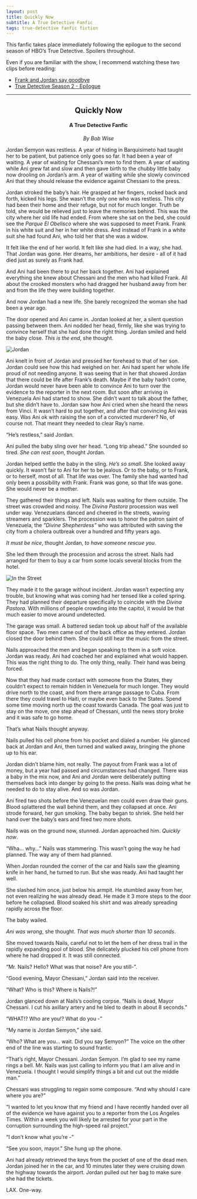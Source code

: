 ```yaml
---
layout: post 
title: Quickly Now
subtitle: A True Detective Fanfic
tags: true-detective fanfic fiction
---
```


This fanfic takes place immediately following the epilogue to the second season of HBO’s True Detective.  Spoilers throughout.

Even if you are familiar with the show, I recommend watching these two clips before reading:

* [Frank and Jordan say goodbye](https://www.youtube.com/watch?v=1l4Z2LJVqNs)
* [True Detective Season 2 - Epilogue](https://www.youtube.com/watch?v=pNADCsJ_Zzs)

<hr>
<p></p>


<div style="text-align: center;">
	<h2>Quickly Now</h2>
	<h4>A True Detective Fanfic</h4>
	<i>By Bob Wise</i>
	<p></p>
</div>



Jordan Semyon was restless.  A year of hiding in Barquisimeto had taught her to be patient, but patience only goes so far.  It had been a year of waiting.  A year of waiting for Chessani’s men to find them.  A year of waiting while Ani grew fat and slow and then gave birth to the chubby little baby now drooling on Jordan’s arm.  A year of waiting while she slowly convinced Ani that they should release the evidence against Chessani to the press.

Jordan stroked the baby’s hair.  He grasped at her fingers, rocked back and forth, kicked his legs.  She wasn’t the only one who was restless.  This city had been their home and their refuge, but not for much longer.  Truth be told, she would be relieved just to leave the memories behind.  This was the city where her old life had ended.  From where she sat on the bed, she could see the *Parque El Obelisco* where she was supposed to meet Frank.  Frank in his white suit and her in her white dress.  And instead of Frank in a white suit she had found Ani, who told her that she was a widow.

It felt like the end of her world.  It felt like she had died.  In a way, she had.  That Jordan was gone.  Her dreams, her ambitions, her desire - all of it had died just as surely as Frank had.

And Ani had been there to put her back together.  Ani had explained everything she knew about Chessani and the men who had killed Frank.  All about the crooked monsters who had dragged her husband away from her and from the life they were building together.

And now Jordan had a new life.  She barely recognized the woman she had been a year ago.

The door opened and Ani came in.  Jordan looked at her, a silent question passing between them.  Ani nodded her head, firmly, like she was trying to convince herself that she had done the right thing.  Jordan smiled and held the baby close.  *This is the end*, she thought.

![Jordan](../../../assets/images/truedetective/jordan.png)

Ani knelt in front of Jordan and pressed her forehead to that of her son.  Jordan could see how this had weighed on her.  Ani had spent her whole life proud of not needing anyone. It was seeing that in her that showed Jordan that there could be life after Frank’s death.  Maybe if the baby hadn’t come, Jordan would never have been able to convince Ani to turn over the evidence to the reporter in the next room.  But soon after arriving in Venezuela Ani had started to show.  She didn’t want to talk about the father, but she didn’t have to.  Jordan saw how Ani cried when she heard the news from Vinci.  It wasn’t hard to put together, and after that convincing Ani was easy.  Was Ani ok with raising the son of a convicted murderer?  No, of course not.  That meant they needed to clear Ray’s name.

“He’s restless,” said Jordan.

Ani pulled the baby sling over her head.  “Long trip ahead.”  She sounded so tired.  *She can rest soon*, thought Jordan.

Jordan helped settle the baby in the sling.  *He’s so small*.  She looked away quickly.  It wasn’t fair to Ani for her to be jealous.  Or to the baby, or to Frank, or to herself, most of all.  That life was over.  The family she had wanted had only been a possibility with Frank.  Frank was gone, so that life was gone.  She would never be a mother.

They gathered their things and left.  Nails was waiting for them outside.  The street was crowded and noisy. The *Divina Pastora* procession was well under way.  Venezuelans danced and cheered in the streets, waving streamers and sparklers.  The procession was to honor the patron saint of Venezuela, the *"Divine Shepherdess”* who was attributed with saving the city from a cholera outbreak over a hundred and fifty years ago.

*It must be nice*, thought Jordan, *to have someone rescue you*.

She led them through the procession and across the street.  Nails had arranged for them to buy a car from some locals several blocks from the hotel.

![In the Street](../../../assets/images/truedetective/walking.png)

They made it to the garage without incident.  Jordan wasn’t expecting any trouble, but knowing what was coming had her tensed like a coiled spring.  They had planned their departure specifically to coincide with the *Divina Pastora*.  With millions of people crowding into the capitol, it would be that much easier to move around undetected.

The garage was small.  A battered sedan took up about half of the available floor space.  Two men came out of the back office as they entered.  Jordan closed the door behind them.  She could still hear the music from the street.

Nails approached the men and began speaking to them in a soft voice.  Jordan was ready.  Ani had coached her and explained what would happen.  This was the right thing to do.  The only thing, really.  Their hand was being forced.

Now that they had made contact with someone from the States, they couldn’t expect to remain hidden in Venezuela for much longer.  They would drive north to the coast, and from there arrange passage to Cuba.  From there they could travel to Haiti, or maybe even back to the States.  Spend some time moving north up the coast towards Canada.  The goal was just to stay on the move, one step ahead of Chessani, until the news story broke and it was safe to go home.

That’s what Nails thought anyway.

Nails pulled his cell phone from his pocket and dialed a number.  He glanced back at Jordan and Ani, then turned and walked away, bringing the phone up to his ear.

Jordan didn’t blame him, not really.  The payout from Frank was a lot of money, but a year had passed and circumstances had changed.  There was a baby in the mix now, and Ani and Jordan were deliberately putting themselves back into danger by going to the press.  Nails was doing what he needed to do to stay alive.  And so was Jordan.

Ani fired two shots before the Venezuelan men could even draw their guns.  Blood splattered the wall behind them, and they collapsed at once.  Ani strode forward, her gun smoking.  The baby began to shriek.  She held her hand over the baby’s ears and fired two more shots.

Nails was on the ground now, stunned.  Jordan approached him.  *Quickly now*.

“Wha… why…”  Nails was stammering.  This wasn’t going the way he had planned.  The way any of them had planned.

When Jordan rounded the corner of the car and Nails saw the gleaming knife in her hand, he turned to run.  But she was ready.  Ani had taught her well.

She slashed him once, just below his armpit.  He stumbled away from her, not even realizing he was already dead.  He made it 3 more steps to the door before he collapsed.  Blood soaked his shirt and was already spreading rapidly across the floor.

The baby wailed.

*Ani was wrong*, she thought.  *That was much shorter than 10 seconds*.

She moved towards Nails, careful not to let the hem of her dress trail in the rapidly expanding pool of blood.  She delicately plucked his cell phone from where he had dropped it.  It was still connected.

“Mr. Nails?  Hello?  What was that noise?  Are you still-”.

“Good evening, Mayor Chessani,” Jordan said into the receiver.

“What?  Who is this?  Where is Nails?!”

Jordan glanced down at Nails’s cooling corpse.  “Nails is dead, Mayor Chessani.  I cut his axillary artery and he bled to death in about 8 seconds.”

“WHAT!?  Who are you!?  What do you -”

“My name is Jordan Semyon,” she said.

“Who?  What are you… wait.  Did you say Semyon?”  The voice on the other end of the line was starting to sound frantic.

“That’s right, Mayor Chessani.  Jordan Semyon.  I’m glad to see my name rings a bell.  Mr. Nails was just calling to inform you that I am alive and in Venezuela.  I thought I would simplify things a bit and cut out the middle man.”

Chessani was struggling to regain some composure.  “And why should I care where you are?”

“I wanted to let you know that my friend and I have recently handed over all of the evidence we have against you to a reporter from the Los Angeles Times.  Within a week you will likely be arrested for your part in the corruption surrounding the high-speed rail project.”

“I don’t know what you’re -”

“See you soon, mayor.”  She hung up the phone.

Ani had already retrieved the keys from the pocket of one of the dead men.  Jordan joined her in the car, and 10 minutes later they were cruising down the highway towards the airport.  Jordan pulled out her bag to make sure she had the tickets.  

LAX. One-way.
